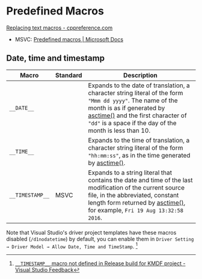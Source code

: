 # Predefined Macros
[Replacing text macros - cppreference.com](https://en.cppreference.com/w/c/preprocessor/replace)
- MSVC: [Predefined macros | Microsoft Docs](https://docs.microsoft.com/en-us/cpp/preprocessor/predefined-macros?view=msvc-170)

## Date, time and timestamp
Macro | Standard | Description
--- | --- | ---
`__DATE__` | | Expands to the date of translation, a character string literal of the form `"Mmm dd yyyy"`. The name of the month is as if generated by [asctime()](https://en.cppreference.com/w/c/chrono/asctime) and the first character of `"dd"` is a space if the day of the month is less than 10.
`__TIME__` | | Expands to the time of translation, a character string literal of the form `"hh:mm:ss"`, as in the time generated by [asctime()](https://en.cppreference.com/w/c/chrono/asctime).
`__TIMESTAMP__` | MSVC | Expands to a string literal that contains the date and time of the last modification of the current source file, in the abbreviated, constant length form returned by [asctime()](https://en.cppreference.com/w/c/chrono/asctime), for example, `Fri 19 Aug 13:32:58 2016`.

Note that Visual Studio's driver project templates have these macros disabled (`/d1nodatetime`) by default, you can enable them in `Driver Setting → Driver Model → Allow Date, Time and TimeStamp`. [^datetime-driver]

[^datetime-driver]: [`__TIMESTAMP__` macro not defined in Release build for KMDF project - Visual Studio Feedback](https://developercommunity.visualstudio.com/t/-timestamp-macro-not-defined-in-release-build-for/186922)